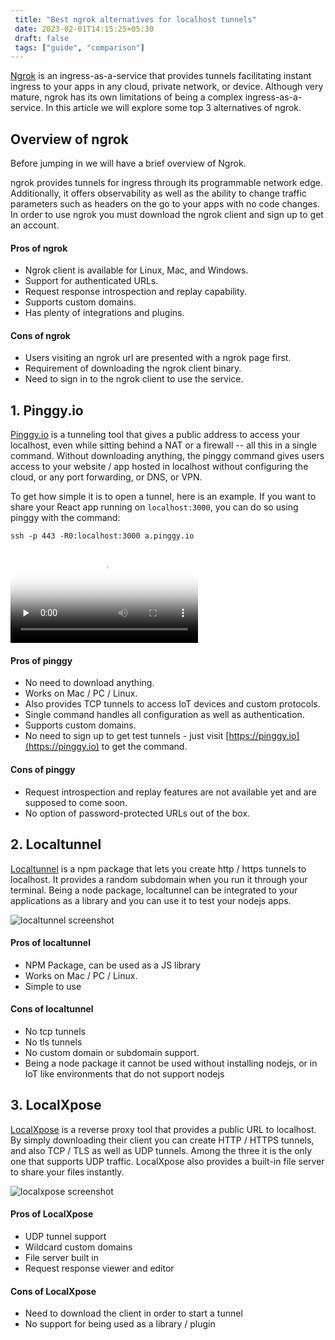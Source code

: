 ```yaml
---
 title: "Best ngrok alternatives for localhost tunnels" 
 date: 2023-02-01T14:15:25+05:30 
 draft: false 
 tags: ["guide", "comparison"]
---
```


<a href="https://ngrok.com" target="_blank">Ngrok</a> is an ingress-as-a-service that provides tunnels facilitating instant ingress to your apps in any cloud, private network, or device.
Although very mature, ngrok has its own limitations of being a complex ingress-as-a-service. In this article we will explore some top 3 alternatives of ngrok.

## Overview of ngrok
Before jumping in we will have a brief overview of Ngrok.

ngrok provides tunnels for ingress through its programmable network edge. Additionally, it offers observability as well as the ability to change traffic parameters such as headers on the go to your apps with no code changes. In order to use ngrok you must download the ngrok client and sign up to get an account.

#### Pros of ngrok

* Ngrok client is available for Linux, Mac, and Windows.
* Support for authenticated URLs.
* Request response introspection and replay capability.
* Supports custom domains.
* Has plenty of integrations and plugins.

#### Cons of ngrok

* Users visiting an ngrok url are presented with a ngrok page first.
* Requirement of downloading the ngrok client binary.
* Need to sign in to the ngrok client to use the service.

## 1. Pinggy.io

[Pinggy.io](https://pinggy.io) is a tunneling tool that gives a public address to access your localhost, even while sitting behind a NAT or a firewall -- all this in a single command. Without downloading anything, the pinggy command gives users access to your website / app hosted in localhost without configuring the cloud, or any port forwarding, or DNS, or VPN.

To get how simple it is to open a tunnel, here is an example. If you want to share your React app running on `localhost:3000`, you can do so using pinggy with the command:
```
ssh -p 443 -R0:localhost:3000 a.pinggy.io
```
<div class="my-2 videocontainer ratio ratio-16x9">
                    <video preload="none" onclick="this.paused?this.play():this.pause();" loop poster="/assets/tunnelvideothumb.jpg" >
                        <source src="/assets/tunnelvideo.mp4" type="video/mp4">
                        Your browser does not support HTML video.
                      </video>
</div>

#### Pros of pinggy

* No need to download anything.
* Works on Mac / PC / Linux.
* Also provides TCP tunnels to access IoT devices and custom protocols.
* Single command handles all configuration as well as authentication.
* Supports custom domains.
* No need to sign up to get test tunnels - just visit [https://pinggy.io](https://pinggy.io) to get the command.

#### Cons of pinggy

* Request introspection and replay features are not available yet and are supposed to come soon.
* No option of password-protected URLs out of the box.



## 2. Localtunnel

[Localtunnel](https://localtunnel.github.io/www/) is a npm package that lets you create http / https tunnels to localhost. It provides a random subdomain when you run it through your terminal. Being a node package, localtunnel can be integrated to your applications as a library and you can use it to test your nodejs apps.

<img src="/blog_img/localtunnel.png" alt="localtunnel screenshot">

#### Pros of localtunnel

* NPM Package, can be used as a JS library
* Works on Mac / PC / Linux.
* Simple to use

#### Cons of localtunnel

* No tcp tunnels
* No tls tunnels
* No custom domain or subdomain support.
* Being a node package it cannot be used without installing nodejs, or in IoT like environments that do not support nodejs



## 3. LocalXpose

[LocalXpose](https://localxpose.io/) is a reverse proxy tool that provides a public URL to localhost. By simply downloading their client you can create HTTP / HTTPS tunnels, and also TCP / TLS as well as UDP tunnels. Among the three it is the only one that supports UDP traffic. LocalXpose also provides a built-in file server to share your files instantly. 

<img src="/blog_img/localxpose.png" alt="localxpose screenshot">

#### Pros of LocalXpose

* UDP tunnel support
* Wildcard custom domains
* File server built in
* Request response viewer and editor

#### Cons of LocalXpose

* Need to download the client in order to start a tunnel
* No support for being used as a library / plugin
